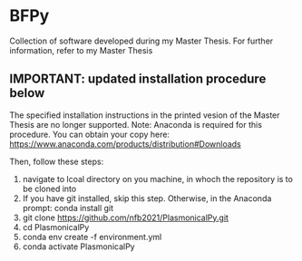 # BFPy
Collection of software developed during my Master Thesis.
For further information, refer to my Master Thesis

## IMPORTANT: updated installation procedure below

The specified installation instructions in the printed vesion of the Master Thesis are no longer supported.
Note: Anaconda is required for this procedure. You can obtain your copy here: https://www.anaconda.com/products/distribution#Downloads

Then, follow these steps:

1. navigate to lcoal directory on you machine, in whoch the repository is to be cloned into
2. If you have git installed, skip this step. Otherwise, in the Anaconda prompt: conda install git
4. git clone https://github.com/nfb2021/PlasmonicalPy.git
5. cd PlasmonicalPy
6. conda env create -f environment.yml
7. conda activate PlasmonicalPy
